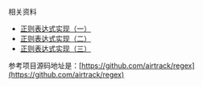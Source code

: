 相关资料

* [正则表达式实现（一）](http://airtrack.me/posts/2013/07/05/%E6%AD%A3%E5%88%99%E8%A1%A8%E8%BE%BE%E5%BC%8F%E5%AE%9E%E7%8E%B0%EF%BC%88%E4%B8%80%EF%BC%89/)
* [正则表达式实现（二）](http://airtrack.me/posts/2013/09/01/%E6%AD%A3%E5%88%99%E8%A1%A8%E8%BE%BE%E5%BC%8F%E5%AE%9E%E7%8E%B0%EF%BC%88%E4%BA%8C%EF%BC%89/)
* [正则表达式实现（三）](http://airtrack.me/posts/2014/09/15/%E6%AD%A3%E5%88%99%E8%A1%A8%E8%BE%BE%E5%BC%8F%E5%AE%9E%E7%8E%B0%EF%BC%88%E4%B8%89%EF%BC%89/)

参考项目源码地址是：[https://github.com/airtrack/regex](https://github.com/airtrack/regex)

